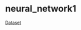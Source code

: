 # neural_network1
[Dataset](https://drive.google.com/drive/folders/1YpJSjGgN4ajCr8lOMP2a-sSP_sdsJME5?usp=drive_link])

